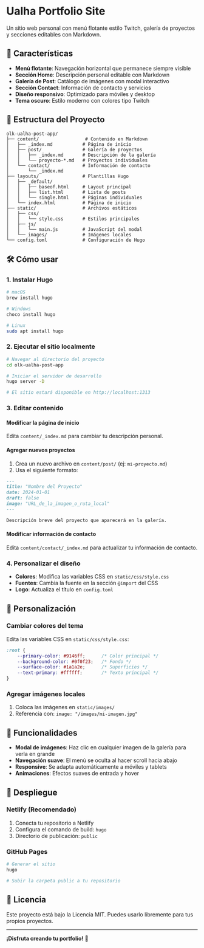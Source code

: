 # Ualha Portfolio Site

Un sitio web personal con menú flotante estilo Twitch, galería de proyectos y secciones editables con Markdown.

## 🚀 Características

- **Menú flotante**: Navegación horizontal que permanece siempre visible
- **Sección Home**: Descripción personal editable con Markdown
- **Galería de Post**: Catálogo de imágenes con modal interactivo
- **Sección Contact**: Información de contacto y servicios
- **Diseño responsivo**: Optimizado para móviles y desktop
- **Tema oscuro**: Estilo moderno con colores tipo Twitch

## 📁 Estructura del Proyecto

```
olk-ualha-post-app/
├── content/                 # Contenido en Markdown
│   ├── _index.md           # Página de inicio
│   ├── post/               # Galería de proyectos
│   │   ├── _index.md       # Descripción de la galería
│   │   └── proyecto-*.md   # Proyectos individuales
│   └── contact/            # Información de contacto
│       └── _index.md
├── layouts/                # Plantillas Hugo
│   ├── _default/
│   │   ├── baseof.html     # Layout principal
│   │   ├── list.html       # Lista de posts
│   │   └── single.html     # Páginas individuales
│   └── index.html          # Página de inicio
├── static/                 # Archivos estáticos
│   ├── css/
│   │   └── style.css       # Estilos principales
│   ├── js/
│   │   └── main.js         # JavaScript del modal
│   └── images/             # Imágenes locales
└── config.toml             # Configuración de Hugo
```

## 🛠️ Cómo usar

### 1. Instalar Hugo

```bash
# macOS
brew install hugo

# Windows
choco install hugo

# Linux
sudo apt install hugo
```

### 2. Ejecutar el sitio localmente

```bash
# Navegar al directorio del proyecto
cd olk-ualha-post-app

# Iniciar el servidor de desarrollo
hugo server -D

# El sitio estará disponible en http://localhost:1313
```

### 3. Editar contenido

#### Modificar la página de inicio
Edita `content/_index.md` para cambiar tu descripción personal.

#### Agregar nuevos proyectos
1. Crea un nuevo archivo en `content/post/` (ej: `mi-proyecto.md`)
2. Usa el siguiente formato:

```markdown
---
title: "Nombre del Proyecto"
date: 2024-01-01
draft: false
image: "URL_de_la_imagen_o_ruta_local"
---

Descripción breve del proyecto que aparecerá en la galería.
```

#### Modificar información de contacto
Edita `content/contact/_index.md` para actualizar tu información de contacto.

### 4. Personalizar el diseño

- **Colores**: Modifica las variables CSS en `static/css/style.css`
- **Fuentes**: Cambia la fuente en la sección `@import` del CSS
- **Logo**: Actualiza el título en `config.toml`

## 🎨 Personalización

### Cambiar colores del tema
Edita las variables CSS en `static/css/style.css`:

```css
:root {
    --primary-color: #9146ff;      /* Color principal */
    --background-color: #0f0f23;   /* Fondo */
    --surface-color: #1a1a2e;      /* Superficies */
    --text-primary: #ffffff;       /* Texto principal */
}
```

### Agregar imágenes locales
1. Coloca las imágenes en `static/images/`
2. Referencia con: `image: "/images/mi-imagen.jpg"`

## 📱 Funcionalidades

- **Modal de imágenes**: Haz clic en cualquier imagen de la galería para verla en grande
- **Navegación suave**: El menú se oculta al hacer scroll hacia abajo
- **Responsive**: Se adapta automáticamente a móviles y tablets
- **Animaciones**: Efectos suaves de entrada y hover

## 🚀 Despliegue

### Netlify (Recomendado)
1. Conecta tu repositorio a Netlify
2. Configura el comando de build: `hugo`
3. Directorio de publicación: `public`

### GitHub Pages
```bash
# Generar el sitio
hugo

# Subir la carpeta public a tu repositorio
```

## 📝 Licencia

Este proyecto está bajo la Licencia MIT. Puedes usarlo libremente para tus propios proyectos.

---

**¡Disfruta creando tu portfolio!** 🎉


